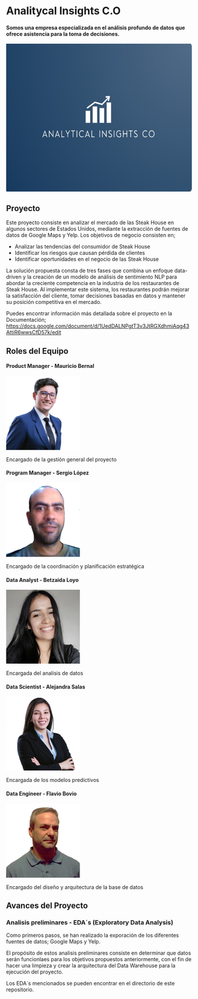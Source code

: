 # **Analitycal Insights C.O**
#### Somos una empresa especializada en el análisis profundo de datos que ofrece asistencia para la toma de decisiones. 
<img src="images/1695228347590.jpg" alt="Analitycal Insights C.O" width="600px" height="400px">

## Proyecto

Este proyecto consiste en analizar el mercado de las Steak House en algunos sectores de Estados Unidos, mediante la extracción de fuentes de datos de Google Maps y Yelp. 
Los objetivos de negocio consisten en; 

-	Analizar las tendencias del consumidor de Steak House
-	Identificar los riesgos que causan pérdida de clientes
-	Identificar oportunidades en el negocio de las Steak House
  
La solución propuesta consta de tres fases que combina un enfoque data-driven y la creación de un modelo de análisis de sentimiento NLP para abordar la creciente competencia en la industria de los restaurantes de Steak House. Al implementar este sistema, los restaurantes podrán mejorar la satisfacción del cliente, tomar decisiones basadas en datos y mantener su posición competitiva en el mercado.

Puedes encontrar información más detallada sobre el proyecto en la Documentación; https://docs.google.com/document/d/1UedDALNPgtT3v3JtRGXdhmiAqg43AttiR6wwsCfD57k/edit

## Roles del Equipo 

#### Product Manager - Mauricio Bernal 

<img src="images/mauricio.jpg" alt="Product Manager" width="200px" height="200px">             

 Encargado de la gestión general del proyecto                                                



#### Program Manager - Sergio López


<img src="images/Sergio.jpg" alt="Product Manager" width="200px" height="200px">                   

Encargado de la coordinación y planificación estratégica 


#### Data Analyst - Betzaida Loyo
<img src="images/betzaida.jpg" alt="Product Manager" width="200px" height="200px">

Encargada del analisis de datos


#### Data Scientist - Alejandra Salas

<img src="images/alejandra.jpg" alt="Product Manager" width="200px" height="200px">

Encargada de los modelos predictivos

#### Data Engineer - Flavio Bovio

<img src="images/flavio.jpg" alt="Product Manager" width="200px" height="200px">

Encargado del diseño y arquitectura de la base de datos



## Avances del Proyecto
### Analisis preliminares - EDA´s (Exploratory Data Analysis)

Como primeros pasos, se han realizado la exporación de los diferentes fuentes de datos; Google Maps y Yelp. 

El propósito de estos analisis preliminares consiste en determinar que datos serán funcionlaes para los objetivos propuestos anteriormente, con el fin de hacer una limpieza y crear la arquitectura del Data Warehouse para la ejecución del proyecto. 

Los EDA´s mencionados se pueden encontrar en el directorio de este repositorio.




